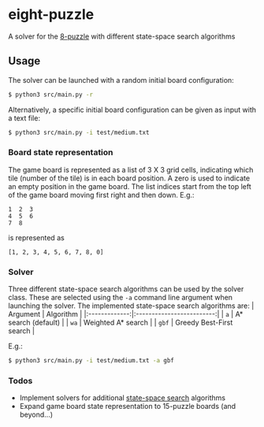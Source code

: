 # eight-puzzle #
A solver for the [8-puzzle](https://en.wikipedia.org/wiki/15_puzzle) with different state-space search algorithms

## Usage ##
The solver can be launched with a random initial board configuration:
```sh
$ python3 src/main.py -r
```

Alternatively, a specific initial board configuration can be given as input with a text file:
```sh
$ python3 src/main.py -i test/medium.txt
```

### Board state representation
The game board is represented as a list of 3 X 3 grid cells, indicating which tile (number of the tile) is in each board position. A zero is used to indicate an empty position in the game board. The list indices start from the top left of the game board moving first right and then down.
E.g.:
```
1  2  3
4  5  6
7  8  
```
is represented as
```
[1, 2, 3, 4, 5, 6, 7, 8, 0]
```

### Solver
Three different state-space search algorithms can be used by the solver class. These are selected using the `-a` command line argument when launching the solver. The implemented state-space search algorithms are:
| Argument      | Algorithm                 |
|:-------------:|:-------------------------:|
| `a`           | A* search (default)       |
| `wa`          | Weighted A* search        |
| `gbf`         | Greedy Best-First search  |

E.g.:
```sh
$ python3 src/main.py -i test/medium.txt -a gbf
```

### Todos
- Implement solvers for additional [state-space search](https://en.wikipedia.org/wiki/State_space_search) algorithms
- Expand game board state representation to 15-puzzle boards (and beyond...)
